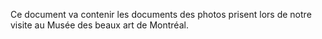 Ce document va contenir les documents des photos prisent lors de notre visite au Musée des beaux art de Montréal.
